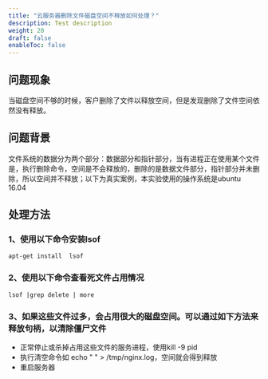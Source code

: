```yaml
---
title: "云服务器删除文件磁盘空间不释放如何处理？"
description: Test description
weight: 20
draft: false
enableToc: false
---
```


## 问题现象

当磁盘空间不够的时候，客户删除了文件以释放空间，但是发现删除了文件空间依然没有释放。

## 问题背景

文件系统的数据分为两个部分：数据部分和指针部分，当有进程正在使用某个文件是，执行删除命令，空间是不会释放的，删除的是数据文件部分，指针部分并未删除，所以空间并不释放；以下为真实案例，本实验使用的操作系统是ubuntu 16.04

## 处理方法

### 1、使用以下命令安装lsof

```
apt-get install  lsof
```

### 2、使用以下命令查看死文件占用情况

```
lsof |grep delete | more
```

### 3、如果这些文件过多，会占用很大的磁盘空间。可以通过如下方法来释放句柄，以清除僵尸文件

-  正常停止或杀掉占用这些文件的服务进程，使用kill -9 pid 
-  执行清空命令如 echo " " > /tmp/nginx.log，空间就会得到释放
-  重启服务器



